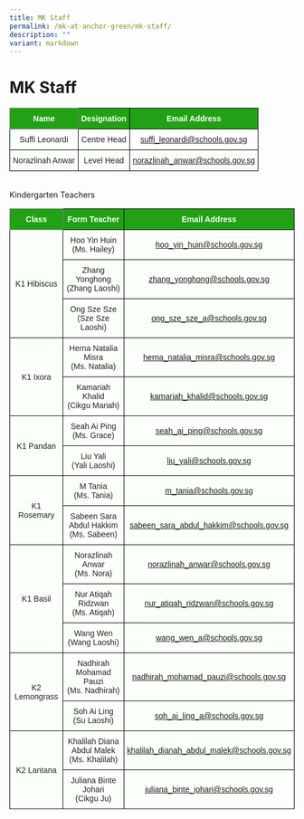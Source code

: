 ```yaml
---
title: MK Staff
permalink: /mk-at-anchor-green/mk-staff/
description: ""
variant: markdown
---
```

MK Staff
========
<style type="text/css">
.tg  {border-collapse:collapse;border-spacing:0;}
.tg td{border-color:black;border-style:solid;border-width:1px;font-family:Arial, sans-serif;font-size:14px;
  overflow:hidden;padding:10px 5px;word-break:normal;}
.tg th{border-color:black;border-style:solid;border-width:1px;font-family:Arial, sans-serif;font-size:14px;
  font-weight:normal;overflow:hidden;padding:10px 5px;word-break:normal;}
.tg .tg-pk3b{background-color:#FBFFFA;color:#222;text-align:center;vertical-align:middle}
.tg .tg-rk1q{background-color:#22A114;border-color:inherit;color:#FBFFFA;font-weight:bold;text-align:center;vertical-align:middle}
.tg .tg-xn89{background-color:#22A114;color:#FBFFFA;font-weight:bold;text-align:center;vertical-align:middle}
.tg .tg-bnp4{background-color:#FBFFFA;color:#222;font-weight:bold;text-align:center;vertical-align:middle}
</style>
<table class="tg">
<thead>
  <tr>
    <th class="tg-rk1q"><span style="color:#FBFFFA;background-color:#22A114">Name</span></th>
    <th class="tg-xn89"><span style="color:#FBFFFA;background-color:#22A114">Designation</span></th>
    <th class="tg-xn89"><span style="color:#FBFFFA;background-color:#22A114">Email Address</span></th>
  </tr>
</thead>
<tbody>
  <tr>
    <td class="tg-pk3b"><span style="font-weight:normal">Suffi Leonardi</span></td>
    <td class="tg-pk3b"><span style="font-weight:normal">Centre Head</span></td>
    <td class="tg-pk3b"><span style="font-weight:normal"><a href="mailto:suffi_leonardi@schools.gov.sg">suffi_leonardi@schools.gov.sg</a></span></td>
  </tr>
	<tr>
    <td class="tg-pk3b"><span style="font-weight:normal">Norazlinah Anwar</span></td>
    <td class="tg-pk3b"><span style="font-weight:normal">Level Head</span></td>
    <td class="tg-pk3b"><span style="font-weight:normal"><a href="mailto:norazlinah_anwar@schools.gov.sg">norazlinah_anwar@schools.gov.sg</a></span></td>
  </tr>
</tbody>
</table>
<br>
Kindergarten Teachers
<style type="text/css">
.tg  {border-collapse:collapse;border-spacing:0;}
.tg td{border-color:black;border-style:solid;border-width:1px;font-family:Arial, sans-serif;font-size:14px;
  overflow:hidden;padding:10px 5px;word-break:normal;}
.tg th{border-color:black;border-style:solid;border-width:1px;font-family:Arial, sans-serif;font-size:14px;
  font-weight:normal;overflow:hidden;padding:10px 5px;word-break:normal;}
.tg .tg-pk3b{background-color:#FBFFFA;color:#222;text-align:center;vertical-align:middle}
.tg .tg-rk1q{background-color:#22A114;border-color:inherit;color:#FBFFFA;font-weight:bold;text-align:center;vertical-align:middle}
.tg .tg-xn89{background-color:#22A114;color:#FBFFFA;font-weight:bold;text-align:center;vertical-align:middle}
.tg .tg-bnp4{background-color:#FBFFFA;color:#222;font-weight:bold;text-align:center;vertical-align:middle}
</style>
<table class="tg">
<thead>
  <tr>
    <th class="tg-rk1q"><span style="color:#FBFFFA;background-color:#22A114">Class</span></th>
    <th class="tg-xn89"><span style="color:#FBFFFA;background-color:#22A114">Form Teacher</span></th>
    <th class="tg-xn89"><span style="color:#FBFFFA;background-color:#22A114">Email Address</span></th>
  </tr>
</thead>
<tbody>
  <tr>
    <td class="tg-pk3b" rowspan="3"><span style="font-weight:normal">K1 Hibiscus</span></td>
    <td class="tg-pk3b"><span style="font-weight:normal">Hoo Yin Huin<br>
(Ms. Hailey)</span></td>
    <td class="tg-pk3b"><span style="font-weight:normal"><a href="mailto:hoo_yin_huin@schools.gov.sg">hoo_yin_huin@schools.gov.sg</a></span></td>
  </tr>
  <tr>
    <td class="tg-pk3b"><span style="font-weight:normal">Zhang Yonghong<br>(Zhang Laoshi)</span></td>
    <td class="tg-pk3b"><span style="font-weight:normal"><a href="mailto:zhang_yonghong@schools.gov.sg">zhang_yonghong@schools.gov.sg</a></span></td>
  </tr>
	<tr>
    <td class="tg-pk3b"><span style="font-weight:normal">Ong Sze Sze<br>(Sze Sze Laoshi)</span></td>
    <td class="tg-pk3b"><span style="font-weight:normal"><a href="mailto:ong_sze_sze_a@schools.gov.sg">ong_sze_sze_a@schools.gov.sg </a></span></td>
  </tr>
 <tr>
    <td class="tg-pk3b" rowspan="2"><span style="font-weight:normal">K1 Ixora</span></td>
    <td class="tg-pk3b"><span style="font-weight:normal">Herna Natalia Misra<br>(Ms. Natalia)</span></td>
    <td class="tg-pk3b"><span style="font-weight:normal"><a href="mailto:herna_natalia_misra@schools.gov.sg">herna_natalia_misra@schools.gov.sg</a></span></td>
  </tr>
  <tr>
    <td class="tg-pk3b"><span style="font-weight:normal">Kamariah Khalid<br>(Cikgu Mariah)</span></td>
    <td class="tg-pk3b"><span style="font-weight:normal"><a href="mailto:kamariah_khalid@schools.gov.sg">kamariah_khalid@schools.gov.sg</a></span></td>
  </tr>
			 
 <tr>
    <td class="tg-pk3b" rowspan="2"><span style="font-weight:normal">K1 Pandan</span></td>
    <td class="tg-pk3b"><span style="font-weight:normal">Seah Ai Ping<br>(Ms. Grace)</span></td>
    <td class="tg-pk3b"><span style="font-weight:normal"><a href="mailto:seah_ai_ping@schools.gov.sg">seah_ai_ping@schools.gov.sg </a></span></td>
 </tr>
  <tr>
    <td class="tg-pk3b"><span style="font-weight:normal">Liu Yali<br>
(Yali Laoshi)</span></td>
    <td class="tg-pk3b"><span style="font-weight:normal"><a href="mailto:liu_yali@schools.gov.sg">liu_yali@schools.gov.sg</a></span></td>
  </tr>
			
 <tr>
    <td class="tg-pk3b" rowspan="2"><span style="font-weight:normal">K1 Rosemary</span></td>
    <td class="tg-pk3b"><span style="font-weight:normal">M Tania<br>
(Ms. Tania)</span></td>
    <td class="tg-pk3b"><span style="font-weight:normal"><a href="mailto:m_tania@schools.gov.sg">m_tania@schools.gov.sg</a></span></td>
  </tr>
  <tr>
    <td class="tg-pk3b"><span style="font-weight:normal">Sabeen Sara Abdul Hakkim<br>(Ms. Sabeen)</span></td>
    <td class="tg-pk3b"><span style="font-weight:normal"><a href="mailto:sabeen_sara_abdul_hakkim@schools.gov.sg">sabeen_sara_abdul_hakkim@schools.gov.sg</a></span></td>
  </tr>
   <tr>
    <td class="tg-pk3b" rowspan="3"><span style="font-weight:normal">K1 Basil</span></td>
    <td class="tg-pk3b"><span style="font-weight:normal">Norazlinah Anwar<br>(Ms. Nora)</span></td>
    <td class="tg-pk3b"><span style="font-weight:normal"><a href="mailto:norazlinah_anwar@schools.gov.sg">norazlinah_anwar@schools.gov.sg</a></span></td>
  </tr>
  <tr>
    <td class="tg-pk3b"><span style="font-weight:normal">Nur Atiqah Ridzwan<br>(Ms. Atiqah)
</span></td>
    <td class="tg-pk3b"><span style="font-weight:normal"><a href="mailto:nur_atiqah_ridzwan@schools.gov.sg">nur_atiqah_ridzwan@schools.gov.sg</a></span></td>
  </tr>
	<tr>
    <td class="tg-pk3b"><span style="font-weight:normal">Wang Wen<br>(Wang Laoshi)</span></td>
    <td class="tg-pk3b"><span style="font-weight:normal"><a href="mailto:wang_wen_a@schools.gov.sg">wang_wen_a@schools.gov.sg </a></span></td>
  </tr>
  <tr>
    <td class="tg-pk3b" rowspan="2"><span style="font-weight:normal">K2 Lemongrass</span></td>
    <td class="tg-pk3b"><span style="font-weight:normal">Nadhirah Mohamad Pauzi<br>(Ms. Nadhirah)</span></td>
    <td class="tg-pk3b"><span style="font-weight:normal"><a href="mailto:nadhirah_mohamad_pauzi@schools.gov.sg">nadhirah_mohamad_pauzi@schools.gov.sg</a></span></td>
  </tr>
  <tr>
    <td class="tg-pk3b"><span style="font-weight:normal">Soh Ai Ling
<br>(Su Laoshi)</span></td>
    <td class="tg-pk3b"><span style="font-weight:normal"><a href="mailto:soh_ai_ling_a@schools.gov.sg">soh_ai_ling_a@schools.gov.sg</a></span></td>
  </tr>
  <tr>
    <td class="tg-pk3b" rowspan="2"><span style="font-weight:normal">K2 Lantana</span></td>
    <td class="tg-pk3b"><span style="font-weight:normal">Khalilah Diana Abdul Malek<br>(Ms. Khalilah)</span></td>
    <td class="tg-pk3b"><span style="font-weight:normal"><a href="mailto:khalilah_dianah_abdul_malek@schools.gov.sg">khalilah_dianah_abdul_malek@schools.gov.sg</a></span></td>
  </tr>
  <tr>
    <td class="tg-pk3b"><span style="font-weight:normal">Juliana Binte Johari<br>(Cikgu Ju)</span></td>
    <td class="tg-pk3b"><span style="font-weight:normal"><a href="mailto:juliana_binte_johari@schools.gov.sg">juliana_binte_johari@schools.gov.sg</a></span></td>
	</tr><tr></tr>
</tbody>
</table>